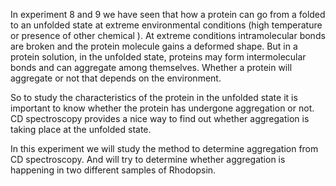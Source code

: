  In experiment 8 and 9 we have seen that how a protein can go from a folded to an unfolded state at extreme environmental conditions (high temperature or presence of other chemical ). At extreme conditions intramolecular bonds are broken and the protein molecule gains a deformed shape. But in a protein solution, in the unfolded state, proteins may form intermolecular bonds and can aggregate among themselves. Whether a protein will aggregate or not that depends on the environment.

So to study the characteristics of the protein in the unfolded state it is important to know whether the protein has undergone aggregation or not. CD spectroscopy provides a nice way to find out whether aggregation is taking place at the unfolded state.

In this experiment we will study the method to determine aggregation from CD spectroscopy. And will try to determine whether aggregation is happening in two different samples of Rhodopsin.


